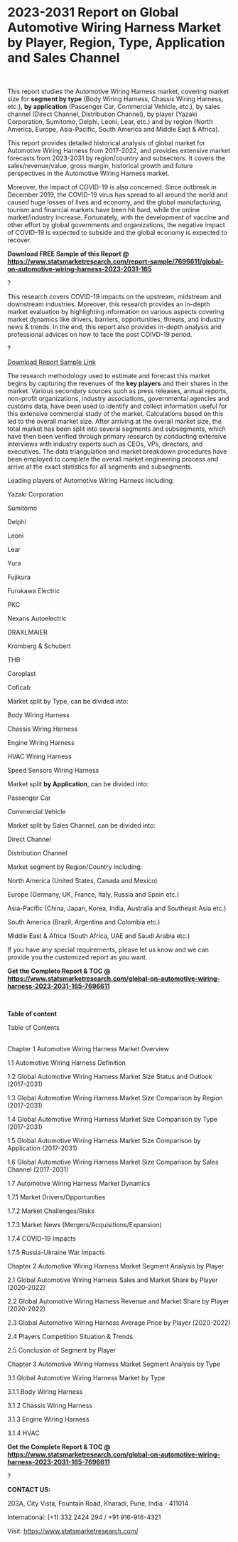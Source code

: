 <h1>2023-2031 Report on Global Automotive Wiring Harness Market by Player, Region, Type, Application and Sales Channel</h1><br/><p>This report studies the Automotive Wiring Harness market, covering market size for <strong>segment by type</strong> (Body Wiring Harness, Chassis Wiring Harness, etc.), <strong>by application</strong> (Passenger Car, Commercial Vehicle, etc.), by sales channel (Direct Channel, Distribution Channel), by player (Yazaki Corporation, Sumitomo, Delphi, Leoni, Lear, etc.) and by region (North America, Europe, Asia-Pacific, South America and Middle East & Africa).</p>
 
 
 
 <p>This report provides detailed historical analysis of global market for Automotive Wiring Harness from 2017-2022, and provides extensive market forecasts from 2023-2031 by region/country and subsectors. It covers the sales/revenue/value, gross margin, historical growth and future perspectives in the Automotive Wiring Harness market.</p>
 
 
 
 <p>Moreover, the impact of COVID-19 is also concerned. Since outbreak in December 2019, the COVID-19 virus has spread to all around the world and caused huge losses of lives and economy, and the global manufacturing, tourism and financial markets have been hit hard, while the online market/industry increase. Fortunately, with the development of vaccine and other effort by global governments and organizations, the negative impact of COVID-19 is expected to subside and the global economy is expected to recover.</p>
 
 
 
 <div><b>Download FREE Sample of this Report @ <a href="https://www.statsmarketresearch.com/download-free-sample/7696611/global-on-automotive-wiring-harness-2023-2031-165">https://www.statsmarketresearch.com/report-sample/7696611/global-on-automotive-wiring-harness-2023-2031-165</a></b></div>
 
 
 
 <p>? </p>
 
 
 
 <p>This research covers COVID-19 impacts on the upstream, midstream and downstream industries. Moreover, this research provides an in-depth market evaluation by highlighting information on various aspects covering market dynamics like drivers, barriers, opportunities, threats, and industry news & trends. In the end, this report also provides in-depth analysis and professional advices on how to face the post COIVD-19 period.</p>
 
 
 
 <p>? </p>
 
 
 
 <p><a href="https://www.statsmarketresearch.com/download-free-sample/7696611/global-on-automotive-wiring-harness-2023-2031-165">Download Report Sample Link</a></p>
 
 
 
 <p>The research methodology used to estimate and forecast this market begins by capturing the revenues of the <strong>key players</strong> and their shares in the market. Various secondary sources such as press releases, annual reports, non-profit organizations, industry associations, governmental agencies and customs data, have been used to identify and collect information useful for this extensive commercial study of the market. Calculations based on this led to the overall market size. After arriving at the overall market size, the total market has been split into several segments and subsegments, which have then been verified through primary research by conducting extensive interviews with industry experts such as CEOs, VPs, directors, and executives. The data triangulation and market breakdown procedures have been employed to complete the overall market engineering process and arrive at the exact statistics for all segments and subsegments.</p>
 
 
 
 <p>Leading players of Automotive Wiring Harness including:</p>
 
 
 
 <p>Yazaki Corporation</p>
 
 
 
 <p>Sumitomo</p>
 
 
 
 <p>Delphi</p>
 
 
 
 <p>Leoni</p>
 
 
 
 <p>Lear</p>
 
 
 
 <p>Yura</p>
 
 
 
 <p>Fujikura</p>
 
 
 
 <p>Furukawa Electric</p>
 
 
 
 <p>PKC</p>
 
 
 
 <p>Nexans Autoelectric</p>
 
 
 
 <p>DRAXLMAIER</p>
 
 
 
 <p>Kromberg & Schubert</p>
 
 
 
 <p>THB</p>
 
 
 
 <p>Coroplast</p>
 
 
 
 <p>Coficab</p>
 
 
 
 <p>Market split by Type, can be divided into:</p>
 
 
 
 <p>Body Wiring Harness</p>
 
 
 
 <p>Chassis Wiring Harness</p>
 
 
 
 <p>Engine Wiring Harness</p>
 
 
 
 <p>HVAC Wiring Harness</p>
 
 
 
 <p>Speed Sensors Wiring Harness</p>
 
 
 
 <p>Market split <strong>by Application</strong>, can be divided into:</p>
 
 
 
 <p>Passenger Car</p>
 
 
 
 <p>Commercial Vehicle</p>
 
 
 
 <p>Market split by Sales Channel, can be divided into:</p>
 
 
 
 <p>Direct Channel</p>
 
 
 
 <p>Distribution Channel</p>
 
 
 
 <p>Market segment by Region/Country including:</p>
 
 
 
 <p>North America (United States, Canada and Mexico)</p>
 
 
 
 <p>Europe (Germany, UK, France, Italy, Russia and Spain etc.)</p>
 
 
 
 <p>Asia-Pacific (China, Japan, Korea, India, Australia and Southeast Asia etc.)</p>
 
 
 
 <p>South America (Brazil, Argentina and Colombia etc.)</p>
 
 
 
 <p>Middle East & Africa (South Africa, UAE and Saudi Arabia etc.)</p>
 
 
 
 <p>If you have any special requirements, please let us know and we can provide you the customized report as you want.</p>
 
 
 
 <div><b>Get the Complete Report & TOC @ <a href="https://www.statsmarketresearch.com/global-on-automotive-wiring-harness-2023-2031-165-7696611">https://www.statsmarketresearch.com/global-on-automotive-wiring-harness-2023-2031-165-7696611</a></b></div>
 
 
 
 <p><br />
 
 <b>Table of content</b></p>
 
 
 
 <p>Table of Contents<br />
 
 <br />
 
 Chapter 1 Automotive Wiring Harness Market Overview<br />
 
 1.1 Automotive Wiring Harness Definition<br />
 
 1.2 Global Automotive Wiring Harness Market Size Status and Outlook (2017-2031)<br />
 
 1.3 Global Automotive Wiring Harness Market Size Comparison by Region (2017-2031)<br />
 
 1.4 Global Automotive Wiring Harness Market Size Comparison by Type (2017-2031)<br />
 
 1.5 Global Automotive Wiring Harness Market Size Comparison by Application (2017-2031)<br />
 
 1.6 Global Automotive Wiring Harness Market Size Comparison by Sales Channel (2017-2031)<br />
 
 1.7 Automotive Wiring Harness Market Dynamics<br />
 
 1.7.1 Market Drivers/Opportunities<br />
 
 1.7.2 Market Challenges/Risks<br />
 
 1.7.3 Market News (Mergers/Acquisitions/Expansion)<br />
 
 1.7.4 COVID-19 Impacts<br />
 
 1.7.5 Russia-Ukraine War Impacts<br />
 
 Chapter 2 Automotive Wiring Harness Market Segment Analysis by Player<br />
 
 2.1 Global Automotive Wiring Harness Sales and Market Share by Player (2020-2022)<br />
 
 2.2 Global Automotive Wiring Harness Revenue and Market Share by Player (2020-2022)<br />
 
 2.3 Global Automotive Wiring Harness Average Price by Player (2020-2022)<br />
 
 2.4 Players Competition Situation & Trends<br />
 
 2.5 Conclusion of Segment by Player<br />
 
 Chapter 3 Automotive Wiring Harness Market Segment Analysis by Type<br />
 
 3.1 Global Automotive Wiring Harness Market by Type<br />
 
 3.1.1 Body Wiring Harness<br />
 
 3.1.2 Chassis Wiring Harness<br />
 
 3.1.3 Engine Wiring Harness<br />
 
 3.1.4 HVAC</p>
 
 
 
 <div><b>Get the Complete Report & TOC @ <a href="https://www.statsmarketresearch.com/global-on-automotive-wiring-harness-2023-2031-165-7696611">https://www.statsmarketresearch.com/global-on-automotive-wiring-harness-2023-2031-165-7696611</a></b></div>
 
 
 
 <p>? </p>
 
 
 
 <p><b>CONTACT US:</b><br />
 
 203A, City Vista, Fountain Road, Kharadi, Pune, India - 411014<br />
 
 International: (+1) 332 2424 294 / +91 916-916-4321<br />
 
 Visit: <a href="https://www.statsmarketresearch.com/">https://www.statsmarketresearch.com/</a></p>
